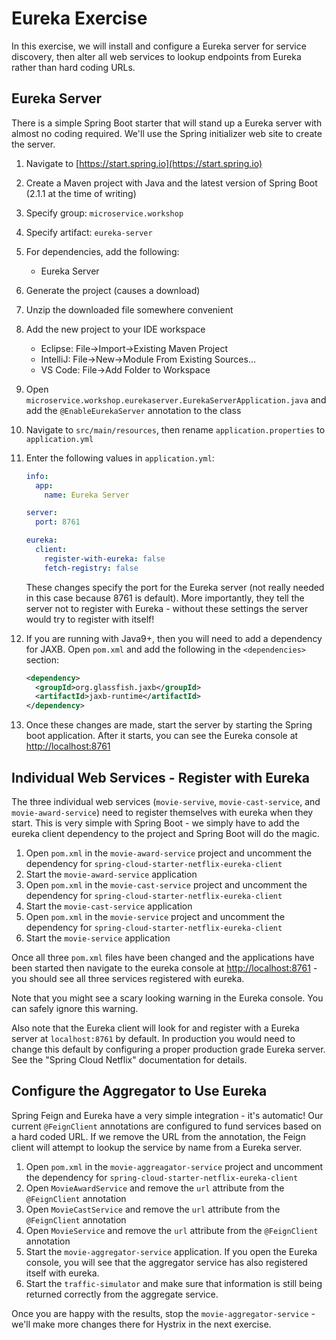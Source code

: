 # Eureka Exercise

In this exercise, we will install and configure a Eureka server for service discovery, then alter all web services to lookup endpoints from Eureka rather than hard coding URLs.

## Eureka Server

There is a simple Spring Boot starter that will stand up a Eureka server with almost no coding required. We'll use the Spring initializer web site to create the server.

1. Navigate to [https://start.spring.io](https://start.spring.io)
1. Create a Maven project with Java and the latest version of Spring Boot (2.1.1 at the time of writing)
1. Specify group: `microservice.workshop`
1. Specify artifact: `eureka-server`
1. For dependencies, add the following:
    - Eureka Server
1. Generate the project (causes a download)
1. Unzip the downloaded file somewhere convenient
1. Add the new project to your IDE workspace
    - Eclipse: File->Import->Existing Maven Project
    - IntelliJ: File->New->Module From Existing Sources...
    - VS Code: File->Add Folder to Workspace
1. Open `microservice.workshop.eurekaserver.EurekaServerApplication.java` and add the `@EnableEurekaServer` annotation to the class
1. Navigate to `src/main/resources`, then rename `application.properties` to `application.yml`
1. Enter the following values in `application.yml`:

    ```yml
    info:
      app:
        name: Eureka Server

    server:
      port: 8761

    eureka:
      client:
        register-with-eureka: false
        fetch-registry: false
    ```

    These changes specify the port for the Eureka server (not really needed in this case because 8761 is default). More importantly, they tell the server not to register with Eureka - without these settings the server would try to register with itself!

1. If you are running with Java9+, then you will need to add a dependency for JAXB. Open `pom.xml` and add the following in the `<dependencies>` section:

    ```xml
    <dependency>
      <groupId>org.glassfish.jaxb</groupId>
      <artifactId>jaxb-runtime</artifactId>
    </dependency>
    ```
1. Once these changes are made, start the server by starting the Spring boot application. After it starts, you can see the Eureka console at [http://localhost:8761](http://localhost:8761)

## Individual Web Services - Register with Eureka

The three individual web services (`movie-servive`, `movie-cast-service`, and `movie-award-service`) need to register themselves with eureka when they start. This is very simple with Spring Boot - we simply have to add the eureka client dependency to the project and Spring Boot will do the magic.

1. Open `pom.xml` in the `movie-award-service` project and uncomment the dependency for `spring-cloud-starter-netflix-eureka-client`
1. Start the `movie-award-service` application
1. Open `pom.xml` in the `movie-cast-service` project and uncomment the dependency for `spring-cloud-starter-netflix-eureka-client`
1. Start the `movie-cast-service` application
1. Open `pom.xml` in the `movie-service` project and uncomment the dependency for `spring-cloud-starter-netflix-eureka-client`
1. Start the `movie-service` application

Once all three `pom.xml` files have been changed and the applications have been started then navigate to the eureka console at [http://localhost:8761](http://localhost:8761) - you should see all three services registered with eureka.

Note that you might see a scary looking warning in the Eureka console. You can safely ignore this warning.

Also note that the Eureka client will look for and register with a Eureka server at `localhost:8761` by default. In production you would need to change this default by configuring a proper production grade Eureka server. See the "Spring Cloud Netflix" documentation for details.

## Configure the Aggregator to Use Eureka

Spring Feign and Eureka have a very simple integration - it's automatic! Our current `@FeignClient` annotations are configured to fund services based on a hard coded URL. If we remove the URL from the annotation, the Feign client will attempt to lookup the service by name from a Eureka server.

1. Open `pom.xml` in the `movie-aggreagator-service` project and uncomment the dependency for `spring-cloud-starter-netflix-eureka-client`
1. Open `MovieAwardService` and remove the `url` attribute from the `@FeignClient` annotation
1. Open `MovieCastService` and remove the `url` attribute from the `@FeignClient` annotation
1. Open `MovieService` and remove the `url` attribute from the `@FeignClient` annotation
1. Start the `movie-aggregator-service` application. If you open the Eureka console, you will see that the aggregator service has also registered itself with eureka.
1. Start the `traffic-simulator` and make sure that information is still being returned correctly from the aggregate service.

Once you are happy with the results, stop the `movie-aggregator-service` - we'll make more changes there for Hystrix in the next exercise.
